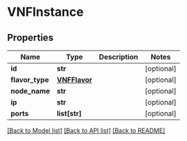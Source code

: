 # VNFInstance

## Properties
Name | Type | Description | Notes
------------ | ------------- | ------------- | -------------
**id** | **str** |  | [optional] 
**flavor_type** | [**VNFFlavor**](VNFFlavor.md) |  | [optional] 
**node_name** | **str** |  | [optional] 
**ip** | **str** |  | [optional] 
**ports** | **list[str]** |  | [optional] 

[[Back to Model list]](../README.md#documentation-for-models) [[Back to API list]](../README.md#documentation-for-api-endpoints) [[Back to README]](../README.md)


